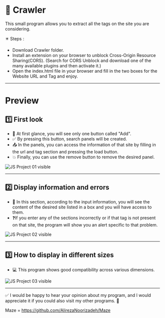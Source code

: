 # 🐍 Crawler

This small program allows you to extract all the tags on the site you are considering.

✴️ Steps :

- Download Crawler folder.
- Install an extension on your browser to unblock Cross-Origin Resource Sharing(CORS). (Search for CORS Unblock and download one of the many available plugins and then activate it.)
- Open the index.html file in your browser and fill in the two boxes for the Website URL and Tag and enjoy.

__________________
# Preview
## 1️⃣ First look
- 👀 At first glance, you will see only one button called "Add".
- ✅ By pressing this button, search panels will be created.
- 📤 In the panels, you can access the information of that site by filling in the url and tag section and pressing the load button.
- 💥 Finally, you can use the remove button to remove the desired panel.

![JS Project 01 visible](https://github.com/AlirezaNoorizadeh/Crawler/assets/130656521/22c306e3-016d-4731-a011-914215b60376)

__________________
## 2️⃣ Display information and errors
- 📝 In this section, according to the input information, you will see the content of the desired site listed in a box and you will have access to them.
- ❓If you enter any of the sections incorrectly or if that tag is not present on that site, the program will show you an alert specific to that problem.

![JS Project 02 visible](https://github.com/AlirezaNoorizadeh/Crawler/assets/130656521/8a7f3817-c0b0-49ee-9581-9fae65d3a86a)

__________________
## 3️⃣ How to display in different sizes
- 💻 This program shows good compatibility across various dimensions.

![JS Project 03 visible](https://github.com/AlirezaNoorizadeh/Crawler/assets/130656521/48268ea5-13c3-4a79-a4fc-b445fa74f62e)

__________________
✅ I would be happy to hear your opinion about my program, and I would appreciate it if you could also visit my other programs. 🙏

Maze = https://github.com/AlirezaNoorizadeh/Maze



